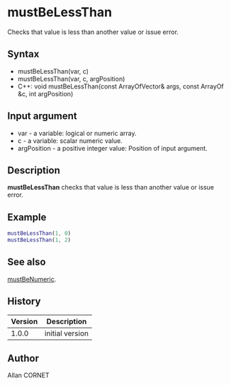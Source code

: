 # mustBeLessThan

Checks that value is less than another value or issue error.

## Syntax

- mustBeLessThan(var, c)
- mustBeLessThan(var, c, argPosition)
- C++: void mustBeLessThan(const ArrayOfVector& args, const ArrayOf &c, int argPosition)

## Input argument

- var - a variable: logical or numeric array.
- c - a variable: scalar numeric value.
- argPosition - a positive integer value: Position of input argument.

## Description

  <p><b>mustBeLessThan</b> checks that value is less than another value or issue error.</p>

## Example

```matlab
mustBeLessThan(1, 0)
mustBeLessThan(1, 2)
```

## See also

[mustBeNumeric](mustBeNumeric.md).

## History

| Version | Description     |
| ------- | --------------- |
| 1.0.0   | initial version |

## Author

Allan CORNET

